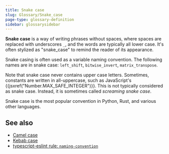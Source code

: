 ```yaml
---
title: Snake case
slug: Glossary/Snake_case
page-type: glossary-definition
sidebar: glossarysidebar
---
```



**Snake case** is a way of writing phrases without spaces, where spaces are replaced with underscores `_`, and the words are typically all lower case. It's often stylized as "snake_case" to remind the reader of its appearance.

Snake casing is often used as a variable naming convention. The following names are in snake case: `left_shift`, `bitwise_invert`, `matrix_transpose`.

Note that snake case never contains upper case letters. Sometimes, constants are written in all-uppercase, such as JavaScript's {{jsxref("Number.MAX_SAFE_INTEGER")}}. This is not typically considered as snake case. Instead, it is sometimes called _screaming snake case_.

Snake case is the most popular convention in Python, Rust, and various other languages.

## See also

- [Camel case](/en-US/docs/Glossary/Camel_case)
- [Kebab case](/en-US/docs/Glossary/Kebab_case)
- [typescript-eslint rule: `naming-convention`](https://typescript-eslint.io/rules/naming-convention/)
